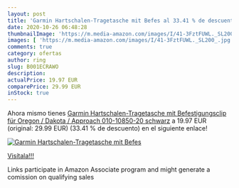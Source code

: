 ```yaml
---
layout: post
title: 'Garmin Hartschalen-Tragetasche mit Befes al 33.41 % de descuento'
date: 2020-10-26 06:48:28
thumbnailImage: 'https://m.media-amazon.com/images/I/41-3FztFUWL._SL200_.jpg'
images: [ 'https://m.media-amazon.com/images/I/41-3FztFUWL._SL200_.jpg' ]
comments: true
category: ofertas
author: ring
slug: B001ECRAWO
description:
actualPrice: 19.97 EUR
comparePrice: 29.99 EUR
inStock: true
---
```


Ahora mismo tienes [Garmin Hartschalen-Tragetasche mit Befestigungsclip für Oregon / Dakota / Approach  010-10850-20  schwarz](https://www.amazon.de/dp/B001ECRAWO/?tag=tolees0ca-21) a 19.97 EUR (original: 29.99 EUR) (33.41 %  de descuento) en el siguiente enlace!

[![Garmin Hartschalen-Tragetasche mit Befes](https://m.media-amazon.com/images/I/41-3FztFUWL._SL200_.jpg)](https://www.amazon.de/dp/B001ECRAWO/?tag=tolees0ca-21)

[Visítala!!!](https://www.amazon.de/dp/B001ECRAWO/?tag=tolees0ca-21)

Links participate in Amazon Associate program and might generate a comission on qualifying sales
